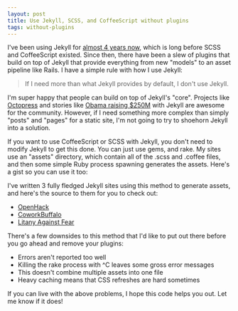```yaml
---
layout: post
title: Use Jekyll, SCSS, and CoffeeScript without plugins
tags: without-plugins
---
```


I've been using Jekyll for [almost 4 years now](https://github.com/mojombo/jekyll/commit/23031152359e2f963fbef5908c470dda05493d00), which is long before SCSS and CoffeeScript existed. Since then, there have been a slew of plugins that build on top of Jekyll that provide everything from new "models" to an asset pipeline like Rails. I have a simple rule with how I use Jekyll:

> If I need more than what Jekyll provides by default, I don't use Jekyll.

I'm super happy that people can build on top of Jekyll's "core". Projects like [Octopress](http://octopress.org/) and stories like [Obama raising $250M](http://kylerush.net/blog/meet-the-obama-campaigns-250-million-fundraising-platform/) with Jekyll are awesome for the community. However, if I need something more complex than simply "posts" and "pages" for a static site, I'm not going to try to shoehorn Jekyll into a solution.

If you want to use CoffeeScript or SCSS with Jekyll, you don't need to modify Jekyll to get this done. You can just use gems, and rake. My sites use an "assets" directory, which contain all of the .scss and .coffee files, and then some simple Ruby process spawning generates the assets. Here's a gist so you can use it too:

<script src="https://gist.github.com/4496420.js">
</script>

I've written 3 fully fledged Jekyll sites using this method to generate assets, and here's the source to them for you to check out:

* [OpenHack](http://github.com/openhack/openhack.github.com)
* [CoworkBuffalo](http://github.com/coworkbuffalo/coworkbuffalo.github.com)
* [Litany Against Fear](http://github.com/qrush/qrush.github.com)

There's a few downsides to this method that I'd like to put out there before you go ahead and remove your plugins:

* Errors aren't reported too well
* Killing the rake process with ^C leaves some gross error messages
* This doesn't combine multiple assets into one file
* Heavy caching means that CSS refreshes are hard sometimes

If you can live with the above problems, I hope this code helps you out. Let me know if it does!
